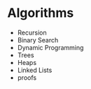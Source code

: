 # Algorithms

- Recursion
- Binary Search
- Dynamic Programming
- Trees
- Heaps
- Linked Lists
- proofs

